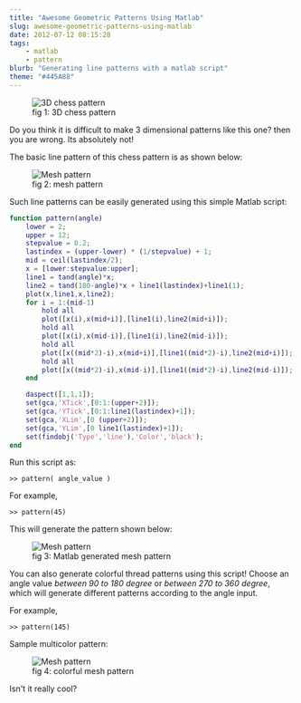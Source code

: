 ```yaml
---
title: "Awesome Geometric Patterns Using Matlab"
slug: awesome-geometric-patterns-using-matlab
date: 2012-07-12 08:15:28
tags:
    - matlab
    - pattern
blurb: "Generating line patterns with a matlab script"
theme: "#445A88"
---
```


<div>
    <figure class="figure-l p-1h-top  p-q-bottom">
        <img src="/images/posts/matlab-pattern/chess-pattern.png" class="contain-width" alt="3D chess pattern">
        <figcaption>fig 1: 3D chess pattern</figcaption>
    </figure>
</div>

Do you think it is difficult to make 3 dimensional patterns like this one? then you are wrong. Its absolutely not!

The basic line pattern of this chess pattern is as shown below:

<div>
    <figure class="figure-l p-1h-top p-q-bottom text-center">
        <img src="/images/posts/matlab-pattern/mesh-pattern.png" class="contain-width" alt="Mesh pattern">
        <figcaption>fig 2: mesh pattern</figcaption>
    </figure>
</div>

Such line patterns can be easily generated using this simple Matlab script:

```matlab
function pattern(angle)
	lower = 2;
	upper = 12;
	stepvalue = 0.2;
	lastindex = (upper-lower) * (1/stepvalue) + 1;
	mid = ceil(lastindex/2);
	x = [lower:stepvalue:upper];
	line1 = tand(angle)*x;
	line2 = tand(180-angle)*x + line1(lastindex)+line1(1);
	plot(x,line1,x,line2);
	for i = 1:(mid-1)
		hold all
		plot([x(i),x(mid+i)],[line1(i),line2(mid+i)]);
		hold all
		plot([x(i),x(mid-i)],[line1(i),line2(mid-i)]);
		hold all
		plot([x((mid*2)-i),x(mid+i)],[line1((mid*2)-i),line2(mid+i)]);
		hold all
		plot([x((mid*2)-i),x(mid-i)],[line1((mid*2)-i),line2(mid-i)]);
	end

	daspect([1,1,1]);
	set(gca,'XTick',[0:1:(upper+2)]);
	set(gca,'YTick',[0:1:line1(lastindex)+1]);
	set(gca,'XLim',[0 (upper+2)]);
	set(gca,'YLim',[0 line1(lastindex)+1]);
	set(findobj('Type','line'),'Color','black');
end
```

Run this script as:

```console
>> pattern( angle_value )
```

For example,

```console
>> pattern(45)
```

This will generate the pattern shown below:

<div>
    <figure class="figure-l p-1h-top p-q-bottom text-center">
        <img src="/images/posts/matlab-pattern/mesh-pattern-generated.png" class="contain-width" alt="Mesh pattern">
        <figcaption>fig 3: Matlab generated mesh pattern</figcaption>
    </figure>
</div>


You can also generate colorful thread patterns using this script! Choose an angle value <em>between 90 to 180 degree</em> or <em>between 270 to 360 degree</em>, which will generate different patterns according to the angle input.

For example,

```console
>> pattern(145)
```

Sample multicolor pattern:

<figure class="full-width">
    <img src="/images/posts/matlab-pattern/colorful-mesh-pattern.png" class="contain-width" alt="Mesh pattern">
    <figcaption>fig 4: colorful mesh pattern</figcaption>
</figure>


Isn't it really cool?
